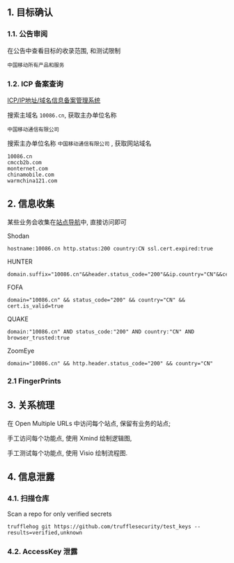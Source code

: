 ## 1. 目标确认

### 1.1. 公告审阅

在公告中查看目标的收录范围, 和测试限制

```
中国移动所有产品和服务
```

### 1.2. ICP 备案查询

[ICP/IP地址/域名信息备案管理系统](https://beian.miit.gov.cn/)

搜索主域名 `10086.cn`, 获取主办单位名称

```
中国移动通信有限公司
```

搜索主办单位名称 `中国移动通信有限公司` , 获取网站域名

```
10086.cn
cmccb2b.com
monternet.com
chinamobile.com
warmchina121.com
```

## 2. 信息收集

某些业务会收集在[站点导航](https://www.10086.cn/web_notice/navigation/)中, 直接访问即可

Shodan

```
hostname:10086.cn http.status:200 country:CN ssl.cert.expired:true
```

HUNTER

```
domain.suffix="10086.cn"&&header.status_code="200"&&ip.country="CN"&&cert.is_trust=true
```

FOFA

```
domain="10086.cn" && status_code="200" && country="CN" && cert.is_valid=true
```

QUAKE

```
domain:"10086.cn" AND status_code:"200" AND country:"CN" AND browser_trusted:true
```

ZoomEye

```
domain="10086.cn" && http.header.status_code="200" && country="CN"
```

### 2.1 FingerPrints

## 3. 关系梳理

在 Open Multiple URLs 中访问每个站点, 保留有业务的站点;

手工访问每个功能点, 使用 Xmind 绘制逻辑图, 

手工测试每个功能点, 使用 Visio 绘制流程图.

## 4. 信息泄露

### 4.1. 扫描仓库

Scan a repo for only verified secrets

```
trufflehog git https://github.com/trufflesecurity/test_keys --results=verified,unknown
```

### 4.2. AccessKey 泄露

